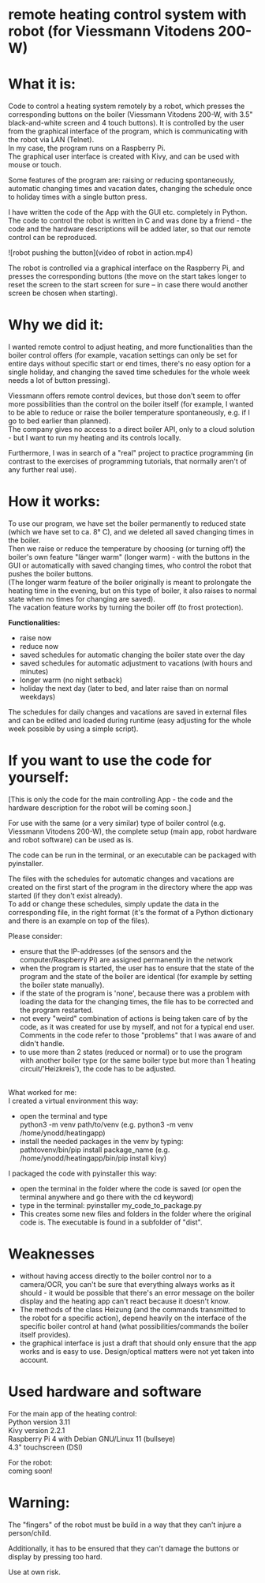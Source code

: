 # remote heating control system with robot (for Viessmann Vitodens 200-W)


# What it is:  
Code to control a heating system remotely by a robot, which presses the corresponding buttons on the boiler (Viessmann Vitodens 200-W, with 3.5" black-and-white screen and 4 touch buttons).
It is controlled by the user from the graphical interface of the program, which is communicating with the robot via LAN (Telnet).<br>
In my case, the program runs on a Raspberry Pi.<br>
The graphical user interface is created with Kivy, and can be used with mouse or touch. 

Some features of the program are: raising or reducing spontaneously, automatic changing times and vacation dates, changing the schedule once to holiday times with a single button press. 

I have written the code of the App with the GUI etc. completely in Python. <br>
The code to control the robot is written in C and was done by a friend - the code and the hardware descriptions will be added later, so that our remote control can be reproduced. 

![robot pushing the button](video of robot in action.mp4)

The robot is controlled via a graphical interface on the Raspberry Pi, and presses the corresponding buttons (the move on the start takes longer to reset the screen to the start screen for sure – in case there would another screen be chosen when starting).

# Why we did it:
I wanted remote control to adjust heating, and more functionalities than the boiler control offers (for example, vacation settings can only be set for entire days without specific start or end times, there's no easy option for a single holiday, and changing the saved time schedules for the whole week needs a lot of button pressing).

Viessmann offers remote control devices, but those don't seem to offer more possibilities than the control on the boiler itself (for example, I wanted to be able to reduce or raise the boiler temperature spontaneously, e.g. if I go to bed earlier than planned).<br>
The company gives no access to a direct boiler API, only to a cloud solution - but I want to run my heating and its controls locally. 

Furthermore, I was in search of a "real" project to practice programming (in contrast to the exercises of programming tutorials, that normally aren't of any further real use).


# How it works:
To use our program, we have set the boiler permanently to reduced state (which we have set to ca. 8° C), and we deleted all saved changing times in the boiler. <br>
Then we raise or reduce the temperature by choosing (or turning off) the boiler's own feature "länger warm" (longer warm) - with the buttons in the GUI or automatically with saved changing times, who control the robot that pushes the boiler buttons.<br>
(The longer warm feature of the boiler originally is meant to prolongate the heating time in the evening, but on this type of boiler, it also raises to normal state when no times for changing are saved).<br>
The vacation feature works by turning the boiler off (to frost protection). 

**Functionalities:** 
- raise now
- reduce now
- saved schedules for automatic changing the boiler state over the day
- saved schedules for automatic adjustment to vacations (with hours and minutes)
- longer warm (no night setback)
- holiday the next day (later to bed, and later raise than on normal weekdays)

The schedules for daily changes and vacations are saved in external files and can be edited and loaded during runtime (easy adjusting for the whole week possible by using a simple script).


# If you want to use the code for yourself:
[This is only the code for the main controlling App - the code and the hardware description for the robot will be coming soon.]

For use with the same (or a very similar) type of boiler control (e.g. Viessmann Vitodens 200-W), the complete setup (main app, robot hardware and robot software) can be used as is.

The code can be run in the terminal, or an executable can be packaged with pyinstaller.

The files with the schedules for automatic changes and vacations are created on the first start of the program in the directory where the app was started (if they don't exist already).<br>
To add or change these schedules, simply update the data in the corresponding file, in the right format (it's the format of a Python dictionary and there is an example on top of the files).

Please consider:
- ensure that the IP-addresses (of the sensors and the computer/Raspberry Pi) are assigned permanently in the network
- when the program is started, the user has to ensure that the state of the program and the state of the boiler are identical (for example by setting the boiler state manually).
- if the state of the program is 'none', because there was a problem with loading the data for the changing times, the file has to be corrected and the program restarted.
- not every "weird" combination of actions is being taken care of by the code, as it was created for use by myself, and not for a typical end user. Comments in the code refer to those "problems" that I was aware of and didn't handle.
- to use more than 2 states (reduced or normal) or to use the program with another boiler type (or the same boiler type but more than 1 heating circuit/'Heizkreis'), the code has to be adjusted.<br><br>

What worked for me:<br>
I created a virtual environment this way:
- open the terminal and type<br>
python3 -m venv path/to/venv (e.g. python3 -m venv /home/ynodd/heatingapp)
- install the needed packages in the venv by typing:<br>
pathtovenv/bin/pip install package_name (e.g. /home/ynodd/heatingapp/bin/pip install kivy)

I packaged the code with pyinstaller this way: 
- open the terminal in the folder where the code is saved (or open the terminal anywhere and go there with the cd keyword)
- type in the terminal:
pyinstaller my_code_to_package.py
- This creates some new files and folders in the folder where the original code is. The executable is found in a subfolder of "dist".


# Weaknesses
- without having access directly to the boiler control nor to a camera/OCR, you can't be sure that everything always works as it should - it would be possible that there's an error message on the boiler display and the heating app can't react because it doesn't know.
- The methods of the class Heizung (and the commands transmitted to the robot for a specific action), depend heavily on the interface of the specific boiler control at hand (what possibilities/commands the boiler itself provides). 
- the graphical interface is just a draft that should only ensure that the app works and is easy to use. Design/optical matters were not yet taken into account.


# Used hardware and software

For the main app of the heating control:<br>
Python version 3.11<br>
Kivy version 2.2.1<br>
Raspberry Pi 4 with Debian GNU/Linux 11 (bullseye)<br>
4.3" touchscreen (DSI)<br>

For the robot:<br>
coming soon!


# Warning:
The "fingers" of the robot must be build in a way that they can't injure a person/child.

Additionally, it has to be ensured that they can't damage the buttons or display by pressing too hard.


Use at own risk.